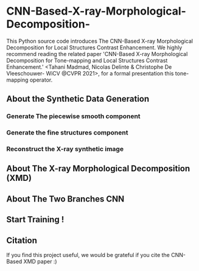 # CNN-Based-X-ray-Morphological-Decomposition-
This Python source code introduces The CNN-Based X-ray Morphological Decomposition for Local Structures Contrast Enhancement. We highly recommend reading the related paper 'CNN-Based X-ray Morphological Decomposition for Tone-mapping and Local Structures Contrast Enhancement.' &lt;Tahani Madmad, Nicolas Delinte &amp; Christophe De Vleeschouwer- WiCV @CVPR 2021>, for a formal presentation this tone-mapping operator.

## About the Synthetic Data Generation
### Generate The piecewise smooth component


### Generate the fine structures component


### Reconstruct the X-ray synthetic image


## About The X-ray Morphological Decomposition (XMD)


## About The Two Branches CNN 


## Start Training !


## Citation

If you find this project useful, we would be grateful if you cite the CNN-Based XMD paper :) 



